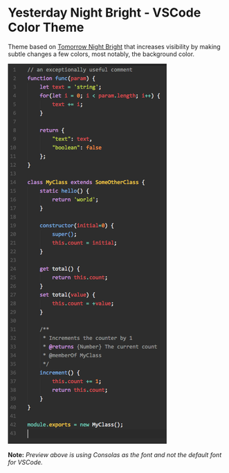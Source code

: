 # Yesterday Night Bright - VSCode Color Theme
Theme based on [Tomorrow Night Bright](https://github.com/chriskempson/tomorrow-theme) that increases visibility by making subtle changes a few colors, most notably, the background color.

![](https://raw.githubusercontent.com/KyleRoss/vscode-yesterday-night-bright/master/preview.png)

**Note:** _Preview above is using Consolas as the font and not the default font for VSCode._
